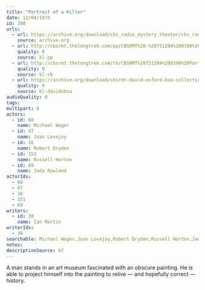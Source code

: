 ```yaml
---
title: "Portrait of a Killer"
date: 12/04/1975
id: 390
urls: 
  - url: https://archive.org/download/cbs_radio_mystery_theater/cbs_radio_mystery_theater-0351-0400.zip/cbs_radio_mystery_theater-0351-0400%2Fcbsrmt_0390_portrait_of_a_killer.mp3
    source: archive-org
  - url: http://cbsrmt.thelongtrek.com/pp/CBSRMT%20-%20751204%200390%20Portrait%20of%20a%20Killer_pp.mp3
    quality: 0
    source: kl-pp
  - url: http://cbsrmt.thelongtrek.com/rb/CBSRMT%20751204%200390%20Portrait%20of%20a%20Killer_wuwm_repeat%205_14_76.mp3
    quality: 0
    source: kl-rb
  - url: https://archive.org/download/cbsrmt-david-oxford-boa-collection/CBSRMT-751204-0390-repeated-760514-Portrait-of-a-Killer-(128-44)_WUWM-FM-{BoA}.mp3
    quality: 0
    source: kl-davidoboa
audioQuality: 0
tags: 
multipart: 0
actors:  
  - id: 68
    name: Michael Wager  
  - id: 47
    name: Joan Lovejoy  
  - id: 16
    name: Robert Dryden  
  - id: 151
    name: Russell Horton  
  - id: 69
    name: Jada Rowland
actorIds:  
  - 68  
  - 47  
  - 16  
  - 151  
  - 69
writers:  
  - id: 38
    name: Ian Martin
writerIds:  
  - 38
searchable: Michael Wager,Joan Lovejoy,Robert Dryden,Russell Horton,Jada Rowland Ian Martin
notes: 
descriptionSource: kf
---
```

A man stands in an art museum fascinated with an obscure painting. He is able to project himself into the painting to relive — and hopefully correct — history.